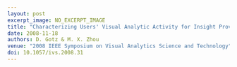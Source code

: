 ```yaml
---
layout: post
excerpt_image: NO_EXCERPT_IMAGE
title: "Characterizing Users' Visual Analytic Activity for Insight Provenance"
date: 2008-11-18
authors: D. Gotz & M. X. Zhou
venue: "2008 IEEE Symposium on Visual Analytics Science and Technology"
doi: 10.1057/ivs.2008.31
---
```


